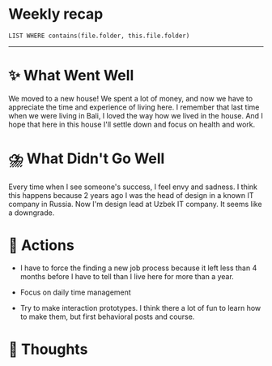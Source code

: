 # Weekly recap
``` dataview
LIST WHERE contains(file.folder, this.file.folder)

```



---
# ✨ What Went Well

We moved to a new house! We spent a lot of money, and now we have to appreciate the time and experience of living here. 
I remember that last time when we were living in Bali, I loved the way how we lived in the house. 
And I hope that here in this house I'll settle down and focus on health and work. 

#  ⛈️ What Didn't Go Well

Every time when I see someone's success, I feel envy and sadness. I think this happens because 2 years ago I was the head of design in a known IT company in Russia. Now I'm design lead at Uzbek IT company. It seems like a downgrade. 

# 💫 Actions

- I have to force the finding a new job process because it left less than 4 months before I have to tell than I live here for more than a year. 
- Focus on daily time management 

- Try to make interaction prototypes. I think there a lot of fun to learn how to make them, but first behavioral posts and course. 

# 🤔 Thoughts 




